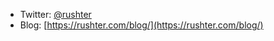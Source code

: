 - Twitter: [@rushter](https://twitter.com/rushter)
- Blog: [https://rushter.com/blog/](https://rushter.com/blog/)
